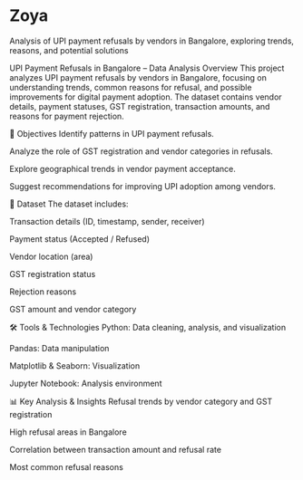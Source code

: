 # Zoya
Analysis of UPI payment refusals by vendors in Bangalore, exploring trends, reasons, and potential solutions

UPI Payment Refusals in Bangalore – Data Analysis
Overview
This project analyzes UPI payment refusals by vendors in Bangalore, focusing on understanding trends, common reasons for refusal, and possible improvements for digital payment adoption.
The dataset contains vendor details, payment statuses, GST registration, transaction amounts, and reasons for payment rejection.

🎯 Objectives
Identify patterns in UPI payment refusals.

Analyze the role of GST registration and vendor categories in refusals.

Explore geographical trends in vendor payment acceptance.

Suggest recommendations for improving UPI adoption among vendors.

📂 Dataset
The dataset includes:

Transaction details (ID, timestamp, sender, receiver)

Payment status (Accepted / Refused)

Vendor location (area)

GST registration status

Rejection reasons

GST amount and vendor category

🛠️ Tools & Technologies
Python: Data cleaning, analysis, and visualization

Pandas: Data manipulation

Matplotlib & Seaborn: Visualization

Jupyter Notebook: Analysis environment

📊 Key Analysis & Insights
Refusal trends by vendor category and GST registration

High refusal areas in Bangalore

Correlation between transaction amount and refusal rate

Most common refusal reasons
